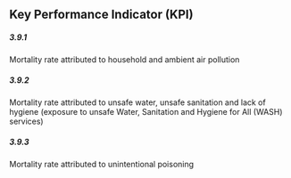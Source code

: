 ## Key Performance Indicator (KPI)

##### 3.9.1

Mortality rate attributed to household and ambient air pollution

##### 3.9.2

Mortality rate attributed to unsafe water, unsafe sanitation and lack of hygiene (exposure to unsafe Water, Sanitation and Hygiene for All (WASH) services)

##### 3.9.3

Mortality rate attributed to unintentional poisoning

